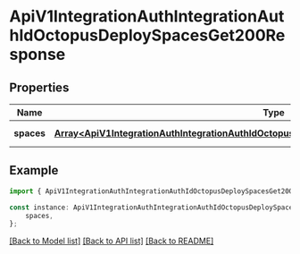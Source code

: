 # ApiV1IntegrationAuthIntegrationAuthIdOctopusDeploySpacesGet200Response


## Properties

Name | Type | Description | Notes
------------ | ------------- | ------------- | -------------
**spaces** | [**Array&lt;ApiV1IntegrationAuthIntegrationAuthIdOctopusDeploySpacesGet200ResponseSpacesInner&gt;**](ApiV1IntegrationAuthIntegrationAuthIdOctopusDeploySpacesGet200ResponseSpacesInner.md) |  | [default to undefined]

## Example

```typescript
import { ApiV1IntegrationAuthIntegrationAuthIdOctopusDeploySpacesGet200Response } from './api';

const instance: ApiV1IntegrationAuthIntegrationAuthIdOctopusDeploySpacesGet200Response = {
    spaces,
};
```

[[Back to Model list]](../README.md#documentation-for-models) [[Back to API list]](../README.md#documentation-for-api-endpoints) [[Back to README]](../README.md)
